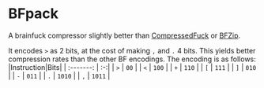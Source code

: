 # BFpack
A brainfuck compressor slightly better than [CompressedFuck](https://esolangs.org/wiki/CompressedFuck) or [BFZip](https://esolangs.org/wiki/CompressedFuck).

It encodes `>` as 2 bits, at the cost of making `,` and `.` 4 bits. This yields better compression rates than the other BF encodings. The encoding is as follows:
|Instruction|Bits|
| :-------: | :-:|
| `>`       | `00` |
| `<`       | `100` |
| `+`       | `110` |
| `[`       | `111` |
| `]`       | `010` |
| `-`       | `011` |
| `.`       | `1010` |
| `,`       | `1011` |
